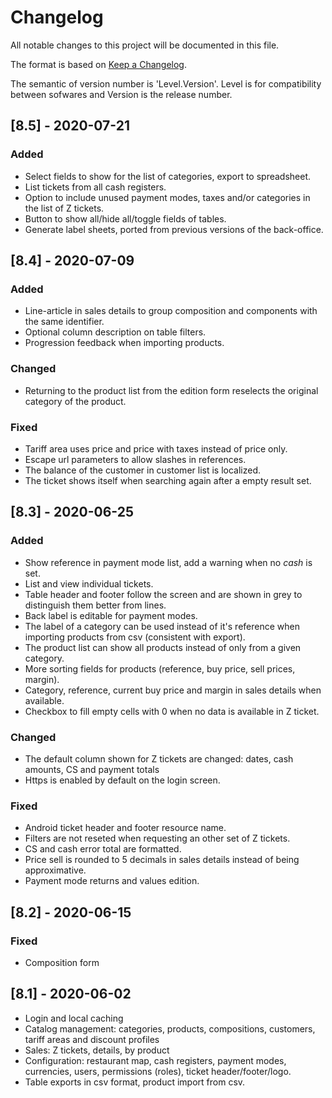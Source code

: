 # Changelog
All notable changes to this project will be documented in this file.

The format is based on [Keep a Changelog](https://keepachangelog.com/en/1.0.0/).

The semantic of version number is 'Level.Version'. Level is for compatibility between sofwares and Version is the release number.

## [8.5] - 2020-07-21

### Added
- Select fields to show for the list of categories, export to spreadsheet.
- List tickets from all cash registers.
- Option to include unused payment modes, taxes and/or categories in the list of Z tickets.
- Button to show all/hide all/toggle fields of tables.
- Generate label sheets, ported from previous versions of the back-office.


## [8.4] - 2020-07-09

### Added
- Line-article in sales details to group composition and components with the same identifier.
- Optional column description on table filters.
- Progression feedback when importing products.

### Changed
- Returning to the product list from the edition form reselects the original category of the product.

### Fixed
- Tariff area uses price and price with taxes instead of price only.
- Escape url parameters to allow slashes in references.
- The balance of the customer in customer list is localized.
- The ticket shows itself when searching again after a empty result set.


## [8.3] - 2020-06-25

### Added
- Show reference in payment mode list, add a warning when no *cash* is set.
- List and view individual tickets.
- Table header and footer follow the screen and are shown in grey to distinguish them better from lines.
- Back label is editable for payment modes.
- The label of a category can be used instead of it's reference when importing products from csv (consistent with export).
- The product list can show all products instead of only from a given category.
- More sorting fields for products (reference, buy price, sell prices, margin).
- Category, reference, current buy price and margin in sales details when available.
- Checkbox to fill empty cells with 0 when no data is available in Z ticket.

### Changed
- The default column shown for Z tickets are changed: dates, cash amounts, CS and payment totals
- Https is enabled by default on the login screen.

### Fixed
- Android ticket header and footer resource name.
- Filters are not reseted when requesting an other set of Z tickets.
- CS and cash error total are formatted.
- Price sell is rounded to 5 decimals in sales details instead of being approximative.
- Payment mode returns and values edition.


## [8.2] - 2020-06-15

### Fixed
- Composition form


## [8.1] - 2020-06-02

- Login and local caching
- Catalog management: categories, products, compositions, customers, tariff areas and discount profiles
- Sales: Z tickets, details, by product
- Configuration: restaurant map, cash registers, payment modes, currencies, users, permissions (roles), ticket header/footer/logo.
- Table exports in csv format, product import from csv.
